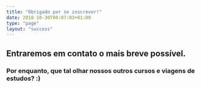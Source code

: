 ```yaml
---
title: "Obrigado por se inscrever!"
date: 2018-10-30T00:07:03+01:00
type: "page"
layout: "success"
---
```


## Entraremos em contato o mais breve possível.
### Por enquanto, que tal olhar nossos outros cursos e viagens de estudos? :)
<br>
